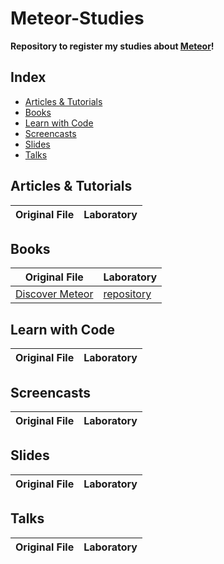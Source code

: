# Meteor-Studies

**Repository to register my studies about [Meteor](https://www.meteor.com/)!**

## Index

* [Articles & Tutorials](#articles--tutorials)
* [Books](#books)
* [Learn with Code](#learn-with-code)
* [Screencasts](#screencasts)
* [Slides](#slides)
* [Talks](#talks)

## Articles & Tutorials

|Original File|Laboratory|
|---|---|

## Books

|Original File|Laboratory|
|---|---|
|[Discover Meteor](https://www.discovermeteor.com/)|[repository](https://github.com/ericdouglas/meteor-scope)|

## Learn with Code

|Original File|Laboratory|
|---|---|


## Screencasts

|Original File|Laboratory|
|---|---|

## Slides

|Original File|Laboratory|
|---|---|

## Talks

|Original File|Laboratory|
|---|---|
